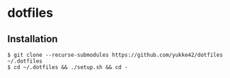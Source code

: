 # dotfiles

## Installation
```
$ git clone --recurse-submodules https://github.com/yukke42/dotfiles ~/.dotfiles
$ cd ~/.dotfiles && ./setup.sh && cd -
```
